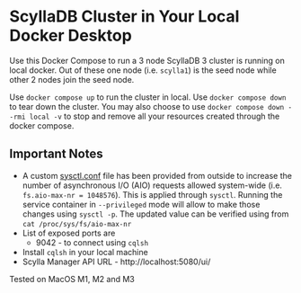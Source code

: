 # ScyllaDB Cluster in Your Local Docker Desktop

Use this Docker Compose to run a 3 node ScyllaDB 3 cluster is running on local docker. Out of these one node (i.e. `scylla1`) is
the seed node while other 2 nodes join the seed node.

Use `docker compose up` to run the cluster in local. Use `docker compose down` to tear down the cluster. You may also
choose to use `docker compose down --rmi local -v` to stop and remove all your resources created through the docker
compose.

## Important Notes
- A custom [sysctl.conf](etc%2Fsysctl.conf) file has been provided from outside to increase the number of asynchronous
I/O (AIO) requests allowed system-wide (i.e. `fs.aio-max-nr = 1048576`). This is applied through `sysctl`. Running the service container in
`--privileged` mode will allow to make those changes using `sysctl -p`. The updated value can be verified using from 
`cat /proc/sys/fs/aio-max-nr`
- List of exposed ports are
  - 9042 - to connect using `cqlsh`
- Install `cqlsh` in your local machine
- Scylla Manager API URL - http://localhost:5080/ui/

Tested on  MacOS M1, M2 and M3